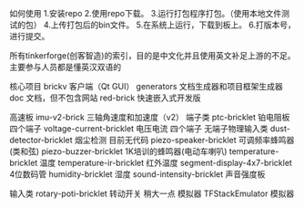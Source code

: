 
如何使用
1.安装repo 2.使用repo下载。 3.运行打包程序打包。（使用本地文件测试的包） 4.上传打包后的bin文件。 5.在系统上运行，下载到板上。 6.打版本号，进行提交。

所有tinkerforge(创客智造)的索引，目的是中文化并且使用英文补足上游的不足。主要参与人员都是懂英汉双语的


核心项目
brickv  			客户端（Qt GUI）
generators  			文档生成器和项目框架生成器
doc				文档，但不包含网站
red-brick			快速嵌入式开发版

高速板
imu-v2-brick			三轴角速度和加速度（v2）
端子类
ptc-bricklet			铂电阻板		四个端子
voltage-current-bricklet	电压电流		四个端子
无端子物理输入类
dust-detector-bricklet		烟尘检测		目前无代码
piezo-speaker-bricklet		可调频率蜂鸣器(类和弦)
piezo-buzzer-bricklet 		1K培训的蜂鸣器(电动车喇叭)
temperature-bricklet		温度
temperature-ir-bricklet		红外温度
segment-display-4x7-bricklet	4位数码管
humidity-bricklet		湿度
sound-intensity-bricklet	声音强度板

输入类
rotary-poti-bricklet		转动开关		稍大一点
模拟器
TFStackEmulator  		模拟器
